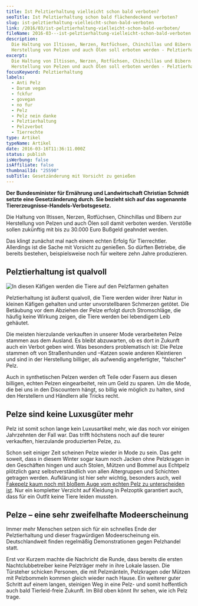 ```yaml
---
title: Ist Pelztierhaltung vielleicht schon bald verboten?
seoTitle: Ist Pelztierhaltung schon bald flächendeckend verboten?
slug: ist-pelztierhaltung-vielleicht-schon-bald-verboten
link: /2016/03/ist-pelztierhaltung-vielleicht-schon-bald-verboten/
fileName: 2016-03---ist-pelztierhaltung-vielleicht-schon-bald-verboten.md
description:
  Die Haltung von Iltissen, Nerzen, Rotfüchsen, Chinchillas und Bibern zur
  Herstellung von Pelzen und auch Ölen soll erboten werden - Pelztierhaltung
excerpt:
  Die Haltung von Iltissen, Nerzen, Rotfüchsen, Chinchillas und Bibern zur
  Herstellung von Pelzen und auch Ölen soll erboten werden - Pelztierhaltung
focusKeyword: Pelztierhaltung
labels:
  - Anti Pelz
  - Darum vegan
  - fckfur
  - govegan
  - no fur
  - Pelz
  - Pelz nein danke
  - Pelztierhaltung
  - Pelzverbot
  - Tierrechte
type: Artikel
typeName: Artikel
date: 2016-03-16T11:36:11.000Z
status: publish
isWerbung: false
isAffiliate: false
thumbnailId: "25590"
subTitle: Gesetzänderung mit Vorsicht zu genießen
---
```


<strong>Der Bundesminister für Ernährung und Landwirtschaft Christian Schmidt
setzte eine Gesetzänderung durch. Sie bezieht sich auf das sogenannte
Tiererzeugnisse-Handels-Verbotsgesetz.</strong>

Die Haltung von Iltissen, Nerzen, Rotfüchsen, Chinchillas und Bibern zur
Herstellung von Pelzen und auch Ölen soll damit verboten werden. Verstöße sollen
zukünftig mit bis zu 30.000 Euro Bußgeld geahndet werden.

Das klingt zunächst mal nach einem echten Erfolg für Tierrechtler. Allerdings
ist die Sache mit Vorsicht zu genießen. So dürften Betriebe, die bereits
bestehen, beispielsweise noch für weitere zehn Jahre produzieren.

## Pelztierhaltung ist qualvoll

![In diesen Käfigen werden die Tiere auf den Pelzfarmen gehalten](http://cardamonchai.com/wp-content/uploads/2014/11/tierrechtsdemo-640x963.jpg "In diesen Käfigen werden die Tiere auf den Pelzfarmen gehalten")

Pelztierhaltung ist äußerst qualvoll, die Tiere werden wider ihrer Natur in
kleinen Käfigen gehalten und unter unvorstellbaren Schmerzen getötet. Die
Betäubung vor dem Abziehen der Pelze erfolgt durch Stromschläge, die häufig
keine Wirkung zeigen, die Tiere werden bei lebendigem Leib gehäutet.

Die meisten hierzulande verkauften in unserer Mode verarbeiteten Pelze stammen
aus dem Ausland. Es bleibt abzuwarten, ob es dort in Zukunft auch ein Verbot
geben wird. Was besonders problematisch ist: Die Pelze stammen oft von
Straßenhunden und –Katzen sowie anderen Kleintieren und sind in der Herstellung
billiger, als aufwendig angefertigter, "falscher" Pelz.

Auch in synthetischen Pelzen werden oft Teile oder Fasern aus diesen billigen,
echten Pelzen eingearbeitet, rein um Geld zu sparen. Um die Mode, die bei uns in
den Discountern hängt, so billig wie möglich zu halten, sind den Herstellern und
Händlern alle Tricks recht.

## Pelze sind keine Luxusgüter mehr

Pelz ist somit schon lange kein Luxusartikel mehr, wie das noch vor einigen
Jahrzehnten der Fall war. Das trifft höchstens noch auf die teurer verkauften,
hierzulande produzierten Pelze, zu.

Schon seit einiger Zeit scheinen Pelze wieder in Mode zu sein. Das geht soweit,
dass in diesem Winter sogar kaum noch Jacken ohne Pelzkragen in den Geschäften
hingen und auch Stolen, Mützen und Bommel aus Echtpelz plötzlich ganz
selbstverständlich von allen Altergruppen und Schichten getragen werden.
Aufklärung ist hier sehr wichtig, besonders auch, weil
<a href="http://cardamonchai.com/2014/11/fakepelz-echtpelz/">Fakepelz kaum noch
mit bloßem Auge vom echten Pelz zu unterscheiden ist</a>. Nur ein kompletter
Verzicht auf Kleidung in Pelzoptik garantiert auch, dass für ein Outfit keine
Tiere leiden mussten.

## Pelze – eine sehr zweifelhafte Modeerscheinung

Immer mehr Menschen setzen sich für ein schnelles Ende der Pelztierhaltung und
dieser fragwürdigen Modeerscheinung ein. Deutschlandweit finden regelmäßig
Demonstrationen gegen Pelzhandel statt.

Erst vor Kurzem machte die Nachricht die Runde, dass bereits die ersten
Nachtclubbetreiber keine Pelzträger mehr in ihre Lokale lassen. Die Türsteher
schicken Personen, die mit Pelzmänteln, Pelzkragen oder Mützen mit Pelzbommeln
kommen gleich wieder nach Hause. Ein weiterer guter Schritt auf einem langen,
steinigen Weg in eine Pelz- und somit hoffentlich auch bald Tierleid-freie
Zukunft. Im Bild oben könnt Ihr sehen, wie ich Pelz trage.
